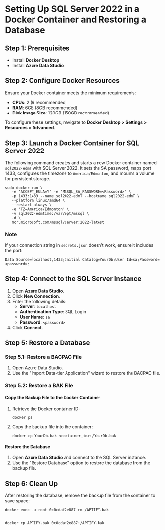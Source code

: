 # Setting Up SQL Server 2022 in a Docker Container and Restoring a Database

## Step 1: Prerequisites
- Install **Docker Desktop**
- Install **Azure Data Studio**

## Step 2: Configure Docker Resources
Ensure your Docker container meets the minimum requirements:
- **CPUs**: 2 (6 recommended)
- **RAM**: 6GB (8GB recommended)
- **Disk Image Size**: 120GB (150GB recommended)

To configure these settings, navigate to **Docker Desktop > Settings > Resources > Advanced**.

## Step 3: Launch a Docker Container for SQL Server 2022
The following command creates and starts a new Docker container named `sql2022-edmT` with SQL Server 2022. It sets the SA password, maps port 1433, configures the timezone to `America/Edmonton`, and mounts a volume for persistent storage.

```shell
sudo docker run \
   -e 'ACCEPT_EULA=Y' -e 'MSSQL_SA_PASSWORD=<Password>' \
   -p 1433:1433 --name sql2022-edmT --hostname sql2022-edmT \
   --platform linux/amd64 \
   --restart always \
   -e 'TZ=America/Edmonton' \
   -v sql2022-edmtime:/var/opt/mssql \
   -d \
   mcr.microsoft.com/mssql/server:2022-latest
```

### Note
If your connection string in `secrets.json` doesn’t work, ensure it includes the port:
```
Data Source=localhost,1433;Initial Catalog=YourDb;User Id=sa;Password=<password>;
```

## Step 4: Connect to the SQL Server Instance
1. Open **Azure Data Studio**.
2. Click **New Connection**.
3. Enter the following details:
   - **Server**: `localhost`
   - **Authentication Type**: SQL Login
   - **User Name**: `sa`
   - **Password**: `<password>`
4. Click **Connect**.

## Step 5: Restore a Database

### Step 5.1: Restore a BACPAC File
1. Open Azure Data Studio.
2. Use the "Import Data-tier Application" wizard to restore the BACPAC file.

### Step 5.2: Restore a BAK File

#### Copy the Backup File to the Docker Container
1. Retrieve the Docker container ID:
   ```shell
   docker ps
   ```
2. Copy the backup file into the container:
   ```shell
   docker cp YourDb.bak <container_id>:/YourDb.bak
   ```

#### Restore the Database
1. Open **Azure Data Studio** and connect to the SQL Server instance.
2. Use the "Restore Database" option to restore the database from the backup file.

## Step 6: Clean Up
After restoring the database, remove the backup file from the container to save space:
```shell
docker exec -u root 0c0cdaf2e887 rm /APTIFY.bak


docker cp APTIFY.bak 0c0cdaf2e887:/APTIFY.bak